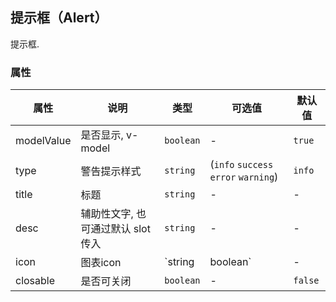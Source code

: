 ## 提示框（Alert）

提示框.


### 属性

| 属性         | 说明                    | 类型        | 可选值                                  | 默认值     |
| ---------- | --------------------- | --------- | ------------------------------------ | ------- |
| modelValue | 是否显示, v-model         | `boolean` | -                                    | `true`  |
| type       | 警告提示样式                | `string`  | (`info` `success` `error` `warning`) | `info`  |
| title      | 标题                    | `string`  | -                                    | -       |
| desc       | 辅助性文字, 也可通过默认 slot 传入 | `string`  | -                                    | -       |
| icon       | 图表icon                | `string | boolean`  | -                                    | -       |
| closable   | 是否可关闭                 | `boolean` | -                                    | `false` |


